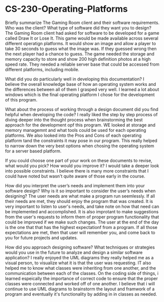 # CS-230-Operating-Platforms

Briefly summarize The Gaming Room client and their software requirements. Who was the client? What type of software did they want you to design?
  The Gaming Room client had asked for software to be developed for a game called Draw It or Lose It. This game would be made available across several different  operatign platforms. It would show an image and allow a player to take 30 seconds to guess what the image was. If they guessed wrong then the next player had a chance to guess. The game needed the storage and memory capacity to store and show 200 high definition photos at a high speed rate. They needed a reliable server base that could be accessed from different platforms, including mobile. 
  
What did you do particularly well in developing this documentation?
  I believe the overall knowledge base of how an operating system works and the differences between all of them I grasped very well. I learned a lot about windows which is the final operating platform I chose for the development of this program. 
  
What about the process of working through a design document did you find helpful when developing the code?
  I really liked the step by step process of diving deeper into the thought process when brainstorming the best approach for the development opf this program. WE looked at storage and memory managemnt and what tools could be used for each operating platforms. We also looked into the Pros and Cons of each operating platform tand the constraints it may pose in our program. This really helped to narrow down the very best options when chosing the operating system for a server based platform. 

If you could choose one part of your work on these documents to revise, what would you pick? How would you improve it?
  I would take a deeper look into possible constraints. I believe there is many more constraints that I could have noted but wasn't quite aware of those early in the course. 

How did you interpret the user’s needs and implement them into your software design? Why is it so important to consider the user’s needs when designing?
  The user needs are what make a program run seemlessly. If all their needs are met, they should enjoy the program that was created. It is very important to listen to user's needs, and take note on how that need can be implemented and accomplished. It is also improtant to make suggestions from the user's requests to inform them of proper program functionality that could be improved if we make such changes. The user at the end of the day is the one that that has the highest expectationf from a program. If all those expectations are met, then that user will remember you, and come back to you for future projects and updates.  

How did you approach designing software? What techniques or strategies would you use in the future to analyze and design a similar software application?
  I really enjoyed the UML diagrams they really helped me as a visual person, to visualize what it is that the user was requesting. IT also helped me to know what classes were inheriting from one another, and the communication between each of the classes. On the coding side of things, i learned espeically the importance of correct code to ensure that the proper classes were connected and worked off of one another. I believe that i will continue to use UML diagrams to brainstorm the layout and framwork of a program and eventually it's functionality by adding in in classes as needed. 
